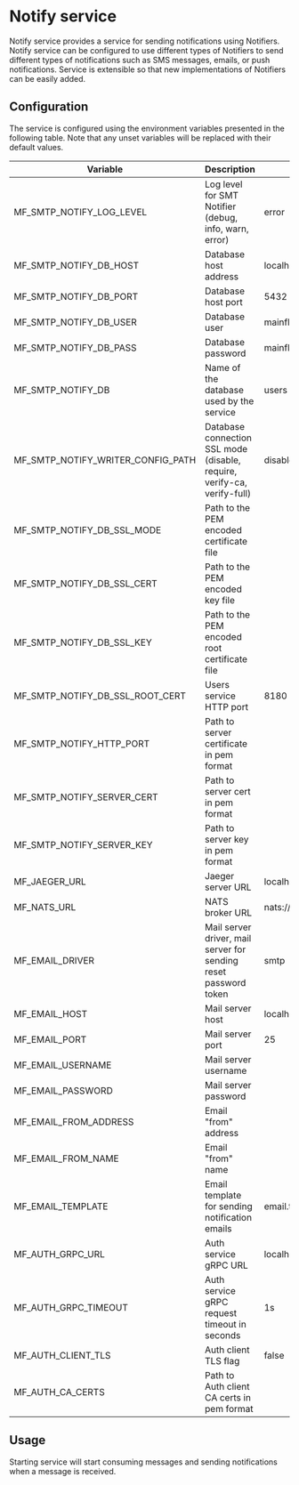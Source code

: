 # Notify service

Notify service provides a service for sending notifications using Notifiers.
Notify service can be configured to use different types of Notifiers to send
different types of notifications such as SMS messages, emails, or push notifications.
Service is extensible so that new implementations of Notifiers can be easily added.

## Configuration

The service is configured using the environment variables presented in the
following table. Note that any unset variables will be replaced with their
default values.

| Variable                          | Description                                                             | Default               |
| --------------------------------- | ----------------------------------------------------------------------- | --------------------- |
| MF_SMTP_NOTIFY_LOG_LEVEL          | Log level for SMT Notifier (debug, info, warn, error)                   | error                 |
| MF_SMTP_NOTIFY_DB_HOST            | Database host address                                                   | localhost             |
| MF_SMTP_NOTIFY_DB_PORT            | Database host port                                                      | 5432                  |
| MF_SMTP_NOTIFY_DB_USER            | Database user                                                           | mainflux              |
| MF_SMTP_NOTIFY_DB_PASS            | Database password                                                       | mainflux              |
| MF_SMTP_NOTIFY_DB                 | Name of the database used by the service                                | users                 |
| MF_SMTP_NOTIFY_WRITER_CONFIG_PATH | Database connection SSL mode (disable, require, verify-ca, verify-full) | disable               |
| MF_SMTP_NOTIFY_DB_SSL_MODE        | Path to the PEM encoded certificate file                                |                       |
| MF_SMTP_NOTIFY_DB_SSL_CERT        | Path to the PEM encoded key file                                        |                       |
| MF_SMTP_NOTIFY_DB_SSL_KEY         | Path to the PEM encoded root certificate file                           |                       |
| MF_SMTP_NOTIFY_DB_SSL_ROOT_CERT   | Users service HTTP port                                                 | 8180                  |
| MF_SMTP_NOTIFY_HTTP_PORT          | Path to server certificate in pem format                                |                       |
| MF_SMTP_NOTIFY_SERVER_CERT        | Path to server cert in pem format                                       |                       |
| MF_SMTP_NOTIFY_SERVER_KEY         | Path to server key in pem format                                        |                       |
| MF_JAEGER_URL                     | Jaeger server URL                                                       | localhost:6831        |
| MF_NATS_URL                       | NATS broker URL                                                         | nats://127.0.0.1:4222 |
| MF_EMAIL_DRIVER                   | Mail server driver, mail server for sending reset password token        | smtp                  |
| MF_EMAIL_HOST                     | Mail server host                                                        | localhost             |
| MF_EMAIL_PORT                     | Mail server port                                                        | 25                    |
| MF_EMAIL_USERNAME                 | Mail server username                                                    |                       |
| MF_EMAIL_PASSWORD                 | Mail server password                                                    |                       |
| MF_EMAIL_FROM_ADDRESS             | Email "from" address                                                    |                       |
| MF_EMAIL_FROM_NAME                | Email "from" name                                                       |                       |
| MF_EMAIL_TEMPLATE                 | Email template for sending notification emails                          | email.tmpl            |
| MF_AUTH_GRPC_URL                  | Auth service gRPC URL                                                   | localhost:8181        |
| MF_AUTH_GRPC_TIMEOUT              | Auth service gRPC request timeout in seconds                            | 1s                    |
| MF_AUTH_CLIENT_TLS                | Auth client TLS flag                                                    | false                 |
| MF_AUTH_CA_CERTS                  | Path to Auth client CA certs in pem format                              |                       |

## Usage

Starting service will start consuming messages and sending notifications when a message is received.

[doc]: http://mainflux.readthedocs.io
